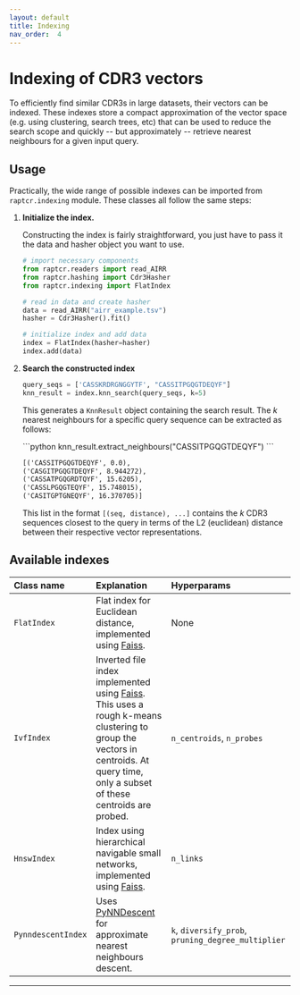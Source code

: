 ```yaml
---
layout: default
title: Indexing
nav_order:  4
---
```


# Indexing of CDR3 vectors

To efficiently find similar CDR3s in large datasets, their vectors can be
indexed. These indexes store a compact approximation of the vector space (e.g.
using clustering, search trees, etc) that can be used to reduce the search scope
and quickly -- but approximately -- retrieve nearest neighbours for a given
input query.

## Usage

Practically, the wide range of possible indexes can be imported from
`raptcr.indexing` module. These classes all follow the same steps:

1. **Initialize the index.**

    Constructing the index is fairly straightforward, you just have to pass it
    the data and hasher object you want to use.

    ```python
    # import necessary components
    from raptcr.readers import read_AIRR
    from raptcr.hashing import Cdr3Hasher
    from raptcr.indexing import FlatIndex

    # read in data and create hasher
    data = read_AIRR("airr_example.tsv")
    hasher = Cdr3Hasher().fit()

    # initialize index and add data
    index = FlatIndex(hasher=hasher)
    index.add(data)
    ```


2. **Search the constructed index**

    ```python
    query_seqs = ['CASSKRDRGNGGYTF', "CASSITPGQGTDEQYF"]
    knn_result = index.knn_search(query_seqs, k=5)
    ```
    
    This generates a `KnnResult` object containing the search result. The *k*
    nearest neighbours for a specific query sequence can be extracted as
    follows:

     <div class="code-example" markdown=1>
    ```python
    knn_result.extract_neighbours("CASSITPGQGTDEQYF")
    ``` 
    </div>

    ```markdown
    [('CASSITPGQGTDEQYF', 0.0),
    ('CASGITPGQGTDEQYF', 8.944272),
    ('CASSATPGQGRDTQYF', 15.6205),
    ('CASSLPGQGTEQYF', 15.748015),
    ('CASITGPTGNEQYF', 16.370705)]
    ```

    This list in the format `[(seq, distance), ...]` contains the *k* CDR3
    sequences closest to the query in terms of the L2 (euclidean) distance
    between their respective vector representations. 

## Available indexes

| Class name | Explanation | Hyperparams |
|:-----------|:------------|:------------|
| `FlatIndex` | Flat index for Euclidean distance, implemented using [Faiss]. | None |
| `IvfIndex` | Inverted file index implemented using [Faiss]. This uses a rough k-means clustering to group the vectors in centroids. At query time, only a subset of these centroids are probed. | `n_centroids`, `n_probes` |
| `HnswIndex` | Index using hierarchical navigable small networks, implemented using [Faiss]. | `n_links` |
| `PynndescentIndex` | Uses [PyNNDescent] for approximate nearest neighbours descent. | `k`, `diversify_prob`, `pruning_degree_multiplier` |

--------

[Faiss]: https://github.com/facebookresearch/faiss
[PyNNDescent]: https://pynndescent.readthedocs.io/en/latest/